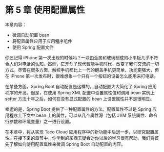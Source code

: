 # 第 5 章 使用配置属性

本章内容：

- 微调自动配置 bean
- 将配置属性应用于应用程序组件
- 使用 Spring 配置文件

你还记得 iPhone 第一次出现的时候吗？一块由金属和玻璃制成的小平板几乎不符合人们对电话的认知。然而，它开创了现代智能手机时代，改变了我们交流的一切方式。尽管在很多方面，触控手机都比上一代的翻盖手机更简单、功能更强大，但在 iPhone 第一次发布时，很难想象一个只有一个按钮的设备怎么能用来打电话。

在某些方面，Spring Boot 自动配置是这样的。自动配置大大简化了 Spring 应用程序的开发。但是，在使用 Spring XML 配置中设置属性值和调用 bean 实例上 setter 方法十年之后，如何在没有显式配置的 bean 上设置属性并不是很明显。

幸运的是，Spring Boot 提供了一种配置属性的方法。配置属性不过是 Spring 应用程序上下文中 bean 上的属性，可以从几个属性源（包括 JVM 系统属性、命令行参数和环境变量）之一进行设置。

在本章中，将从实现 Taco Cloud 应用程序中的新功能中后退一步，以研究配置属性。在接下来的章节中，你学到的东西无疑会对你以后的学习很有帮助。我们将首先了解如何使用配置属性来微调 Spring Boot 自动配置的内容。